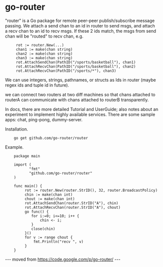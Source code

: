 go-router
=========
"router" is a Go package for remote peer-peer publish/subscribe message passing. We attach a send chan to an id in router to send msgs, and attach a recv chan to an id to recv msgs. If these 2 ids match, the msgs from send chan will be "routed" to recv chan, e.g.

         rot := router.New(...)
         chan1 := make(chan string)
         chan2 := make(chan string)
         chan3 := make(chan string)
         rot.AttachSendChan(PathID("/sports/basketball"), chan1)
         rot.AttachRecvChan(PathID("/sports/basketball"), chan2)
         rot.AttachRecvChan(PathID("/sports/*"), chan3)

We can use integers, strings, pathnames, or structs as Ids in router (maybe regex ids and tuple id in future).

we can connect two routers at two diff machines so that chans attached to routerA can communicate with chans attached to routerB transparently.

In docs, there are more detailed Tutorial and UserGuide; also notes about an experiment to implement highly available services. There are some sample apps: chat, ping-pong, dummy-server.

Installation.

        go get github.com/go-router/router

Example.

        package main

        import (
               "fmt"
               "github.com/go-router/router"
        )

        func main() {
             rot := router.New(router.StrID(), 32, router.BroadcastPolicy)
             chin := make(chan int)
             chout := make(chan int)
             rot.AttachSendChan(router.StrID("A"), chin)
             rot.AttachRecvChan(router.StrID("A"), chout)
             go func() {
                for i:=0; i<=10; i++ {
                    chin <- i;
                }
                close(chin)
             }()
             for v := range chout {
                 fmt.Println("recv ", v)
             }
        }


--- moved from https://code.google.com/p/go-router/ ---
